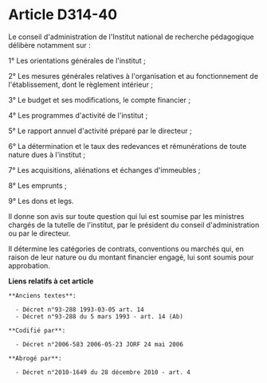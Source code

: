 # Article D314-40

Le conseil d'administration de l'Institut national de recherche pédagogique délibère notamment sur :

1° Les orientations générales de l'institut ;

2° Les mesures générales relatives à l'organisation et au fonctionnement de l'établissement, dont le règlement intérieur ;

3° Le budget et ses modifications, le compte financier ;

4° Les programmes d'activité de l'institut ;

5° Le rapport annuel d'activité préparé par le directeur ;

6° La détermination et le taux des redevances et rémunérations de toute nature dues à l'institut ;

7° Les acquisitions, aliénations et échanges d'immeubles ;

8° Les emprunts ;

9° Les dons et legs.

Il donne son avis sur toute question qui lui est soumise par les ministres chargés de la tutelle de l'institut, par le
président du conseil d'administration ou par le directeur.

Il détermine les catégories de contrats, conventions ou marchés qui, en raison de leur nature ou du montant financier engagé,
lui sont soumis pour approbation.

**Liens relatifs à cet article**

	**Anciens textes**:

	  - Décret n°93-288 1993-03-05 art. 14
	  - Décret n°93-288 du 5 mars 1993 - art. 14 (Ab)

	**Codifié par**:

	  - Décret n°2006-583 2006-05-23 JORF 24 mai 2006

	**Abrogé par**:

	  - Décret n°2010-1649 du 28 décembre 2010 - art. 4
